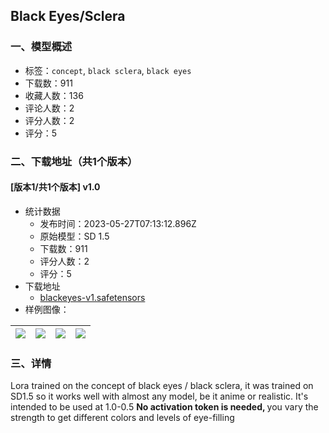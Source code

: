 ## Black Eyes/Sclera
### 一、模型概述

- 标签：`concept`, `black sclera`, `black eyes`
- 下载数：911
- 收藏人数：136
- 评论人数：2
- 评分人数：2
- 评分：5

### 二、下载地址（共1个版本）

#### [版本1/共1个版本] v1.0

- 统计数据
  - 发布时间：2023-05-27T07:13:12.896Z
  - 原始模型：SD 1.5
  - 下载数：911
  - 评分人数：2
  - 评分：5
- 下载地址
  - [blackeyes-v1.safetensors](https://civitai.com/api/download/models/82482)
- 样例图像：

| <img src="https://image.civitai.com/xG1nkqKTMzGDvpLrqFT7WA/7ff7a13d-ad81-4054-a40e-84b6c6c9e750/width=450/928097.jpeg" /> | <img src="https://image.civitai.com/xG1nkqKTMzGDvpLrqFT7WA/bfa0e1dd-ae31-4ea6-ad3a-294f79671709/width=450/928089.jpeg" /> | <img src="https://image.civitai.com/xG1nkqKTMzGDvpLrqFT7WA/e23dca73-a4da-4951-87dc-64d889b3a256/width=450/928168.jpeg" /> | <img src="https://image.civitai.com/xG1nkqKTMzGDvpLrqFT7WA/46c01db1-7a44-4667-837c-de23e22d06b1/width=450/928099.jpeg" /> |
| ---- | ---- | ---- | ---- |


### 三、详情
<p>Lora trained on the concept of black eyes / black sclera, it was trained on SD1.5 so it works well with almost any model, be it anime or realistic. It's intended to be used at 1.0-0.5 <strong>No activation token is needed, </strong>you vary the strength to get different colors and levels of eye-filling</p>